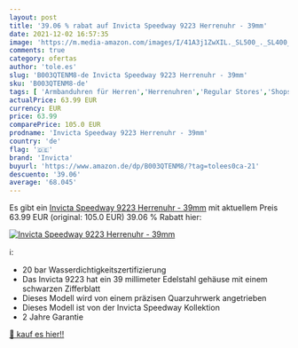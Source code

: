 ```yaml
---
layout: post
title: '39.06 % rabat auf Invicta Speedway 9223 Herrenuhr - 39mm'
date: 2021-12-02 16:57:35
image: 'https://m.media-amazon.com/images/I/41A3j1ZwXIL._SL500_._SL400_.jpg'
comments: true
category: ofertas
author: 'tole.es'
slug: 'B003QTENM8-de Invicta Speedway 9223 Herrenuhr - 39mm'
sku: 'B003QTENM8-de'
tags: [ 'Armbanduhren für Herren','Herrenuhren','Regular Stores','Shops','Uhren','invicta', ]
actualPrice: 63.99 EUR
currency: EUR
price: 63.99
comparePrice: 105.0 EUR
prodname: 'Invicta Speedway 9223 Herrenuhr - 39mm'
country: 'de'
flag: '🇩🇪'
brand: 'Invicta'
buyurl: 'https://www.amazon.de/dp/B003QTENM8/?tag=tolees0ca-21'
descuento: '39.06'
average: '68.045'
---
```


Es gibt ein [Invicta Speedway 9223 Herrenuhr - 39mm](https://www.amazon.de/dp/B003QTENM8/?tag=tolees0ca-21) mit aktuellem Preis 63.99 EUR (original: 105.0 EUR) 39.06 % Rabatt hier:

[![Invicta Speedway 9223 Herrenuhr - 39mm](https://m.media-amazon.com/images/I/41A3j1ZwXIL._SL500_._SL400_.jpg)](https://www.amazon.de/dp/B003QTENM8/?tag=tolees0ca-21)

ℹ️:

- 20 bar Wasserdichtigkeitszertifizierung
- Das Invicta 9223 hat ein 39 millimeter Edelstahl gehäuse mit einem schwarzen Zifferblatt
- Dieses Modell wird von einem präzisen Quarzuhrwerk angetrieben
- Dieses Modell ist von der Invicta Speedway Kollektion
- 2 Jahre Garantie

[🛒 kauf es hier!!](https://www.amazon.de/dp/B003QTENM8/?tag=tolees0ca-21)

